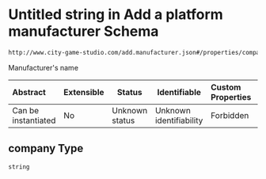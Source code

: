 # Untitled string in Add a platform manufacturer Schema

```txt
http://www.city-game-studio.com/add.manufacturer.json#/properties/company
```

Manufacturer's name


| Abstract            | Extensible | Status         | Identifiable            | Custom Properties | Additional Properties | Access Restrictions | Defined In                                                                                   |
| :------------------ | ---------- | -------------- | ----------------------- | :---------------- | --------------------- | ------------------- | -------------------------------------------------------------------------------------------- |
| Can be instantiated | No         | Unknown status | Unknown identifiability | Forbidden         | Allowed               | none                | [add-manufacturer.schema.json\*](../out/add-manufacturer.schema.json "open original schema") |

## company Type

`string`
